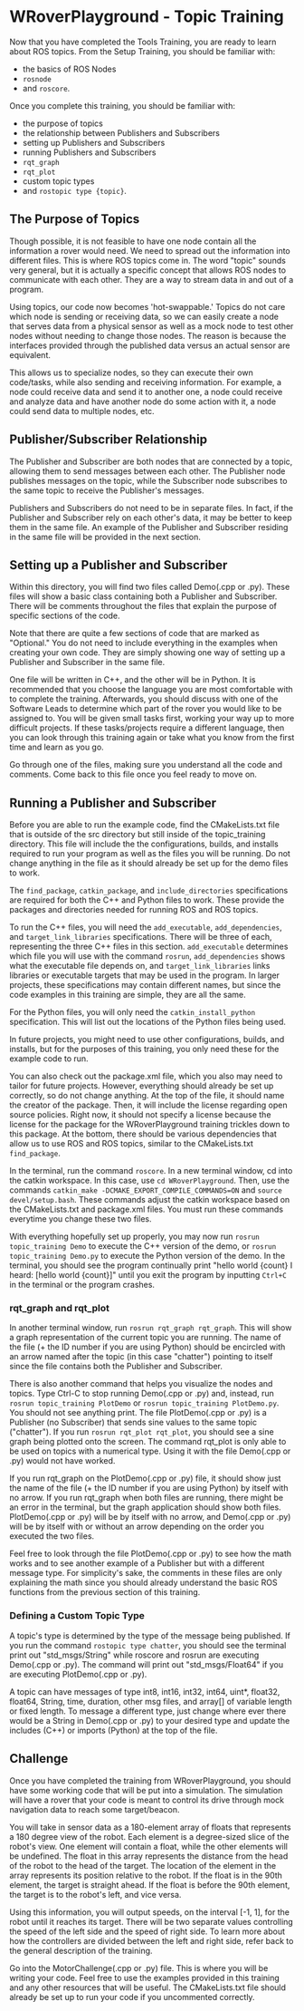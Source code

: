 # WRoverPlayground - Topic Training
Now that you have completed the Tools Training, you are ready to learn about ROS topics. From the Setup Training, you should be familiar with:
- the basics of ROS Nodes
- `rosnode`
- and `roscore`.

Once you complete this training, you should be familiar with:
- the purpose of topics
- the relationship between Publishers and Subscribers
- setting up Publishers and Subscribers
- running Publishers and Subscribers
- `rqt_graph`
- `rqt_plot`
- custom topic types
- and `rostopic type {topic}`.

## The Purpose of Topics
Though possible, it is not feasible to have one node contain all the information a rover would need. We need to spread out the information into different files. This is where ROS topics come in. The word "topic" sounds very general, but it is actually a specific concept that allows ROS nodes to communicate with each other. They are a way to stream data in and out of a program.

Using topics, our code now becomes 'hot-swappable.' Topics do not care which node is sending or receiving data, so we can easily create a node that serves data from a physical sensor as well as a mock node to test other nodes without needing to change those nodes. The reason is because the interfaces provided through the published data versus an actual sensor are equivalent.

This allows us to specialize nodes, so they can execute their own code/tasks, while also sending and receiving information. For example, a node could receive data and send it to another one, a node could receive and analyze data and have another node do some action with it, a node could send data to multiple nodes, etc.

## Publisher/Subscriber Relationship
The Publisher and Subscriber are both nodes that are connected by a topic, allowing them to send messages between each other. The Publisher node publishes messages on the topic, while the Subscriber node subscribes to the same topic to receive the Publisher's messages. 

Publishers and Subscribers do not need to be in separate files. In fact, if the Publisher and Subscriber rely on each other's data, it may be better to keep them in the same file. An example of the Publisher and Subscriber residing in the same file will be provided in the next section.

## Setting up a Publisher and Subscriber
Within this directory, you will find two files called Demo(.cpp or .py). These files will show a basic class containing both a Publisher and Subscriber. There will be comments throughout the files that explain the purpose of specific sections of the code.

Note that there are quite a few sections of code that are marked as "Optional." You do not need to include everything in the examples when creating your own code. They are simply showing one way of setting up a Publisher and Subscriber in the same file.

One file will be written in C++, and the other will be in Python. It is recommended that you choose the language you are most comfortable with to complete the training. Afterwards, you should discuss with one of the Software Leads to determine which part of the rover you would like to be assigned to. You will be given small tasks first, working your way up to more difficult projects. If these tasks/projects require a different language, then you can look through this training again or take what you know from the first time and learn as you go.

Go through one of the files, making sure you understand all the code and comments. Come back to this file once you feel ready to move on.

## Running a Publisher and Subscriber
Before you are able to run the example code, find the CMakeLists.txt file that is outside of the src directory but still inside of the topic_training directory. This file will include the the configurations, builds, and installs required to run your program as well as the files you will be running. Do not change anything in the file as it should already be set up for the demo files to work. 

The `find_package`, `catkin_package`, and `include_directories` specifications are required for both the C++ and Python files to work. These provide the packages and directories needed for running ROS and ROS topics. 

To run the C++ files, you will need the `add_executable`, `add_dependencies`, and `target_link_libraries` specifications. There will be three of each, representing the three C++ files in this section. `add_executable` determines which file you will use with the command `rosrun`, `add_dependencies` shows what the executable file depends on, and `target_link_libraries` links libraries or executable targets that may be used in the program. In larger projects, these specifications may contain different names, but since the code examples in this training are simple, they are all the same.

For the Python files, you will only need the `catkin_install_python` specification. This will list out the locations of the Python files being used.

In future projects, you might need to use other configurations, builds, and installs, but for the purposes of this training, you only need these for the example code to run.

You can also check out the package.xml file, which you also may need to tailor for future projects. However, everything should already be set up correctly, so do not change anything. At the top of the file, it should name the creator of the package. Then, it will include the license regarding open source policies. Right now, it should not specify a license because the license for the package for the WRoverPlayground training trickles down to this package. At the bottom, there should be various dependencies that allow us to use ROS and ROS topics, similar to the CMakeLists.txt `find_package`.

In the terminal, run the command `roscore`. In a new terminal window, cd into the catkin workspace. In this case, use `cd WRoverPlayground`. Then, use the commands `catkin_make -DCMAKE_EXPORT_COMPILE_COMMANDS=ON` and `source devel/setup.bash`. These commands adjust the catkin workspace based on the CMakeLists.txt and package.xml files. You must run these commands everytime you change these two files. 

With everything hopefully set up properly, you may now run `rosrun topic_training Demo` to execute the C++ version of the demo, or `rosrun topic_training Demo.py` to execute the Python version of the demo. In the terminal, you should see the program continually print "hello world {count} I heard: [hello world {count}]" until you exit the program by inputting `Ctrl+C` in the terminal or the program crashes.

### rqt_graph and rqt_plot
In another terminal window, run `rosrun rqt_graph rqt_graph`. This will show a graph representation of the current topic you are running. The name of the file (+ the ID number if you are using Python) should be encircled with an arrow named after the topic (in this case "chatter") pointing to itself since the file contains both the Publisher and Subscriber.

There is also another command that helps you visualize the nodes and topics. Type Ctrl-C to stop running Demo(.cpp or .py) and, instead, run `rosrun topic_training PlotDemo` or `rosrun topic_training PlotDemo.py`. You should not see anything print. The file PlotDemo(.cpp or .py) is a Publisher (no Subscriber) that sends sine values to the same topic ("chatter"). If you run `rosrun rqt_plot rqt_plot`, you should see a sine graph being plotted onto the screen. The command rqt_plot is only able to be used on topics with a numerical type. Using it with the file Demo(.cpp or .py) would not have worked. 

If you run rqt_graph on the PlotDemo(.cpp or .py) file, it should show just the name of the file (+ the ID number if you are using Python) by itself with no arrow. If you run rqt_graph when both files are running, there might be an error in the terminal, but the graph application should show both files. PlotDemo(.cpp or .py) will be by itself with no arrow, and Demo(.cpp or .py) will be by itself with or without an arrow depending on the order you executed the two files.

Feel free to look through the file PlotDemo(.cpp or .py) to see how the math works and to see another example of a Publisher but with a different message type. For simplicity's sake, the comments in these files are only explaining the math since you should already understand the basic ROS functions from the previous section of this training.

### Defining a Custom Topic Type
A topic's type is determined by the type of the message being published. If you run the command `rostopic type chatter`, you should see the terminal print out "std_msgs/String" while roscore and rosrun are executing Demo(.cpp or .py). The command will print out "std_msgs/Float64" if you are executing PlotDemo(.cpp or .py).

A topic can have messages of type int8, int16, int32, int64, uint*, float32, float64, String, time, duration, other msg files, and array[] of variable length or fixed length. To message a different type, just change where ever there would be a String in Demo(.cpp or .py) to your desired type and update the includes (C++) or imports (Python) at the top of the file.

## Challenge
Once you have completed the training from WRoverPlayground, you should have some working code that will be put into a simulation. The simulation will have a rover that your code is meant to control its drive through mock navigation data to reach some target/beacon. 

You will take in sensor data as a 180-element array of floats that represents a 180 degree view of the robot. Each element is a degree-sized slice of the robot's view. One element will contain a float, while the other elements will be undefined. The float in this array represents the distance from the head of the robot to the head of the target. The location of the element in the array represents its position relative to the robot. If the float is in the 90th element, the target is straight ahead. If the float is before the 90th element, the target is to the robot's left, and vice versa. 

Using this information, you will output speeds, on the interval [-1, 1], for the robot until it reaches its target. There will be two separate values controlling the speed of the left side and the speed of right side. To learn more about how the controllers are divided between the left and right side, refer back to the general description of the training.

Go into the MotorChallenge(.cpp or .py) file. This is where you will be writing your code. Feel free to use the examples provided in this training and any other resources that will be useful. The CMakeLists.txt file should already be set up to run your code if you uncommented correctly.